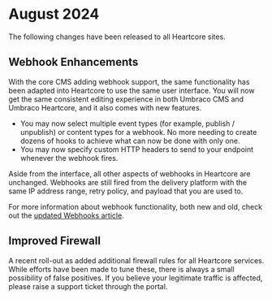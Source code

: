 # August 2024
The following changes have been released to all Heartcore sites.

## Webhook Enhancements
With the core CMS adding webhook support, the same functionality has been adapted into Heartcore to use the same user interface. You will now get the same consistent editing experience in both Umbraco CMS and Umbraco Heartcore, and it also comes with new features.
* You may now select multiple event types (for example, publish / unpublish) or content types for a webhook. No more needing to create dozens of hooks to achieve what can now be done with only one.
* You may now specify custom HTTP headers to send to your endpoint whenever the webhook fires.

Aside from the interface, all other aspects of webhooks in Heartcore are unchanged. Webhooks are still fired from the delivery platform with the same IP address range, retry policy, and payload that you are used to.

For more information about webhook functionality, both new and old, check out the [updated Webhooks article](../getting-started/webhooks.md).

## Improved Firewall
A recent roll-out as added additional firewall rules for all Heartcore services. While efforts have been made to tune these, there is always a small possibility of false positives. If you believe your legitimate traffic is affected, please raise a support ticket through the portal.
